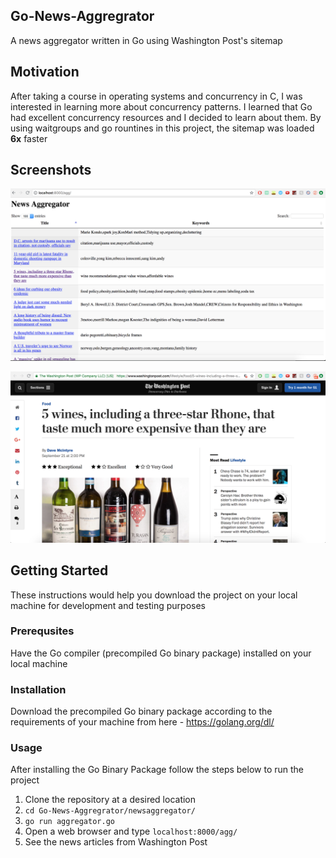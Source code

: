 ## Go-News-Aggregrator

A news aggregator written in Go using Washington Post's sitemap

## Motivation

After taking a course in operating systems and concurrency in C, I was interested in learning more about concurrency patterns. I learned that Go had excellent concurrency resources and I decided to learn about them. By using waitgroups and go rountines in this project, the sitemap was loaded  **6x** faster

## Screenshots


![Alt text](/image1.png?raw=true "Full Sitemap")






![Alt text](/image2.png?raw=true "News Article")


## Getting Started

These instructions would help you download the project on your local machine for development and testing purposes


### Prerequsites

Have the Go compiler (precompiled Go binary package) installed on your local machine

### Installation

Download the precompiled Go binary package according to the requirements of your machine from here - https://golang.org/dl/

### Usage
After installing the Go Binary Package follow the steps below to run the project

1. Clone the repository at a desired location
2. `cd Go-News-Aggregrator/newsaggregator/`
3. `go run aggregator.go`
4. Open a web browser and type `localhost:8000/agg/`
5. See the news articles from Washington Post
